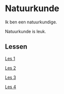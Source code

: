 # Natuurkunde

Ik ben een natuurkundige.

Natuurkunde is leuk.

## Lessen

[Les 1](./les1)

[Les 2](./les2)

[Les 3](./les3)

[Les 4](./les4)